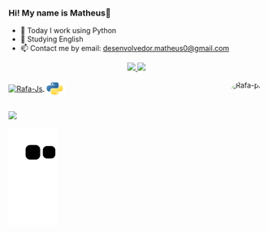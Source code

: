### Hi! My name is Matheus👀

- 🔭 Today I work using Python
- 🌱 Studying English
- 📫 Contact me by email: desenvolvedor.matheus0@gmail.com

<div align="center">
  <a href="https://github.com/oMathewus">
  <img height="180em" src="https://github-readme-stats.vercel.app/api?username=oMathewus&show_icons=false&theme=dark&include_all_commits=true&count_private=true"/>
  <img height="180em" src="https://github-readme-stats.vercel.app/api/top-langs/?username=oMathewus&layout=compact&langs_count=7&theme=dark"/>
</div>
<div style="display: inline_block"><br>
  <img align="center" alt="Rafa-Js" height="30" width="40" <img src="https://cdn.jsdelivr.net/gh/devicons/devicon/icons/c/c-original.svg">
  <img align="center" alt="Rafa-Python" height="30" width="40" src="https://raw.githubusercontent.com/devicons/devicon/master/icons/python/python-original.svg">
  <img align="right" alt="Rafa-pic" height="150" style="border-radius:50px;" src="https://c.tenor.com/Qfs6EVvsXYIAAAAM/coffee-blow.gif">
</div>
  
  ##
 
<div> 
  <a href="https://instagram.com/omatheus312" target="_blank"><img src="https://img.shields.io/badge/-Instagram-%23E4405F?style=for-the-badge&logo=instagram&logoColor=white" target="_blank"></a>
 
  ![Snake animation](https://github.com/rafaballerini/rafaballerini/blob/output/github-contribution-grid-snake.svg)
 
</div>

